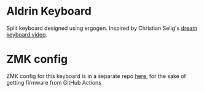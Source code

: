 # Aldrin Keyboard
Split keyboard designed using ergogen. Inspired by Christian Selig's [dream keyboard video](https://www.youtube.com/watch?v=7UXsD7nSfDY).

# ZMK config
ZMK config for this keyboard is in a separate repo [here](https://github.com/suttonbradley/aldrin-zmk), for the sake of getting firmware from GitHub Actions
